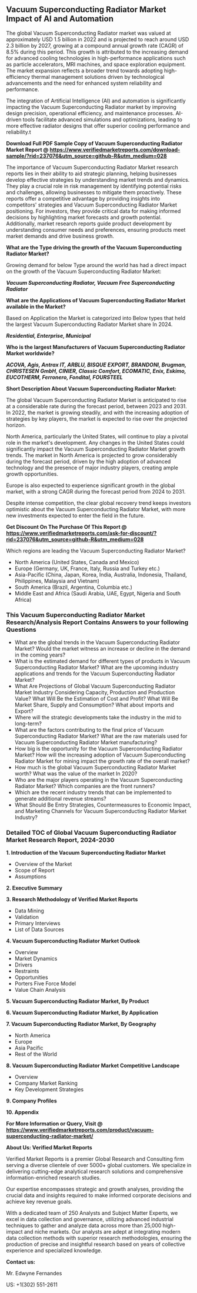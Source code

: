 <h2>Vacuum Superconducting Radiator Market Impact of AI and Automation</h2><p>The global Vacuum Superconducting Radiator market was valued at approximately USD 1.5 billion in 2022 and is projected to reach around USD 2.3 billion by 2027, growing at a compound annual growth rate (CAGR) of 8.5% during this period. This growth is attributed to the increasing demand for advanced cooling technologies in high-performance applications such as particle accelerators, MRI machines, and space exploration equipment. The market expansion reflects a broader trend towards adopting high-efficiency thermal management solutions driven by technological advancements and the need for enhanced system reliability and performance.</p><p>The integration of Artificial Intelligence (AI) and automation is significantly impacting the Vacuum Superconducting Radiator market by improving design precision, operational efficiency, and maintenance processes. AI-driven tools facilitate advanced simulations and optimizations, leading to more effective radiator designs that offer superior cooling performance and reliability.t</p><p id="" class=""><strong>Download Full PDF Sample Copy of Vacuum Superconducting Radiator Market Report @ <a href="https://www.verifiedmarketreports.com/download-sample/?rid=237076&utm_source=github-R&utm_medium=028" target="_blank">https://www.verifiedmarketreports.com/download-sample/?rid=237076&utm_source=github-R&utm_medium=028</a></strong></p><p>The importance of&nbsp;Vacuum Superconducting Radiator Market research reports lies in their ability to aid strategic planning, helping businesses develop effective strategies by understanding market trends and dynamics. They play a crucial role in risk management by identifying potential risks and challenges, allowing businesses to mitigate them proactively. These reports offer a competitive advantage by providing insights into competitors' strategies and Vacuum Superconducting Radiator Market positioning. For investors, they provide critical data for making informed decisions by highlighting market forecasts and growth potential. Additionally, market research reports guide product development by understanding consumer needs and preferences, ensuring products meet market demands and drive business growth.</p><p><strong>What are the&nbsp;Type driving the growth of the Vacuum Superconducting Radiator Market?</strong></p><p id="" class="">Growing demand for below Type around the world has had a direct impact on the growth of the Vacuum Superconducting Radiator Market:</p><em><strong>Vacuum Superconducting Radiator, Vacuum Free Superconducting Radiator</strong></em></p><strong>What are the&nbsp;Applications&nbsp;of Vacuum Superconducting Radiator Market available in the Market?</strong></p><p id="" class="">Based on Application the Market is categorized into Below types that held the largest Vacuum Superconducting Radiator Market share In 2024.</p><em><strong>Residential, Enterprise, Municipal</strong></em></p><strong>Who is the largest Manufacturers of Vacuum Superconducting Radiator Market worldwide?</strong></p><p><em><strong>ACOVA, Agis, Antrax IT, ARBLU, BISQUE EXPORT, BRANDONI, Brugman, CHRISTESEN GmbH, CINIER, Classic Comfort, ECOMATIC, Enix, Eskimo, EUCOTHERM, Ferronero, Fondital, FOURSTEEL</strong></em></p><p id="" class=""><strong>Short Description About Vacuum Superconducting Radiator Market:</strong></p><p>The global Vacuum Superconducting Radiator Market is anticipated to rise at a considerable rate during the forecast period, between 2023 and 2031. In 2022, the market is growing steadily, and with the increasing adoption of strategies by key players, the market is expected to rise over the projected horizon.</p><p>North America, particularly the United States, will continue to play a pivotal role in the market's development. Any changes in the United States could significantly impact the Vacuum Superconducting Radiator Market growth trends. The market in North America is projected to grow considerably during the forecast period, driven by the high adoption of advanced technology and the presence of major industry players, creating ample growth opportunities.</p><p>Europe is also expected to experience significant growth in the global market, with a strong CAGR during the forecast period from 2024 to 2031.</p><p>Despite intense competition, the clear global recovery trend keeps investors optimistic about the Vacuum Superconducting Radiator Market, with more new investments expected to enter the field in the future.</p><p id="" class=""><strong>Get Discount On The Purchase Of This Report @ <a href="https://www.verifiedmarketreports.com/ask-for-discount/?rid=237076&utm_source=github-R&utm_medium=028" target="_blank">https://www.verifiedmarketreports.com/ask-for-discount/?rid=237076&utm_source=github-R&utm_medium=028</a></strong></p>Which regions are leading the Vacuum Superconducting Radiator Market?</p><ul><li>North America (United States, Canada and Mexico)</li><li>Europe (Germany, UK, France, Italy, Russia and Turkey etc.)</li><li>Asia-Pacific (China, Japan, Korea, India, Australia, Indonesia, Thailand, Philippines, Malaysia and Vietnam)</li><li>South America (Brazil, Argentina, Columbia etc.)</li><li>Middle East and Africa (Saudi Arabia, UAE, Egypt, Nigeria and South Africa)</li></ul><h3 id="" class="">This Vacuum Superconducting Radiator Market Research/Analysis Report Contains Answers to your following Questions</h3><ul><li>What are the global trends in the Vacuum Superconducting Radiator Market? Would the market witness an increase or decline in the demand in the coming years?</li><li>What is the estimated demand for different types of products in Vacuum Superconducting Radiator Market? What are the upcoming industry applications and trends for the Vacuum Superconducting Radiator Market?</li><li>What Are Projections of Global Vacuum Superconducting Radiator Market Industry Considering Capacity, Production and Production Value? What Will Be the Estimation of Cost and Profit? What Will Be Market Share, Supply and Consumption? What about imports and Export?</li><li>Where will the strategic developments take the industry in the mid to long-term?</li><li>What are the factors contributing to the final price of Vacuum Superconducting Radiator Market? What are the raw materials used for Vacuum Superconducting Radiator Market manufacturing?</li><li>How big is the opportunity for the Vacuum Superconducting Radiator Market? How will the increasing adoption of Vacuum Superconducting Radiator Market for mining impact the growth rate of the overall market?</li><li>How much is the global Vacuum Superconducting Radiator Market worth? What was the value of the market In 2020?</li><li>Who are the major players operating in the Vacuum Superconducting Radiator Market? Which companies are the front runners?</li><li>Which are the recent industry trends that can be implemented to generate additional revenue streams?</li><li>What Should Be Entry Strategies, Countermeasures to Economic Impact, and Marketing Channels for Vacuum Superconducting Radiator Market Industry?</li></ul><h3 id="" class="">Detailed TOC of Global Vacuum Superconducting Radiator Market Research Report, 2024-2030</h3><p id="" class=""><strong>1. Introduction of the Vacuum Superconducting Radiator Market</strong></p><ul><li>Overview of the Market</li><li>Scope of Report</li><li>Assumptions</li></ul><p id="" class=""><strong>2. Executive Summary</strong></p><p id="" class=""><strong>3. Research Methodology of Verified Market Reports</strong></p><ul><li>Data Mining</li><li>Validation</li><li>Primary Interviews</li><li>List of Data Sources</li></ul><p id="" class=""><strong>4. Vacuum Superconducting Radiator Market Outlook</strong></p><ul><li>Overview</li><li>Market Dynamics</li><li>Drivers</li><li>Restraints</li><li>Opportunities</li><li>Porters Five Force Model</li><li>Value Chain Analysis</li></ul><p id="" class=""><strong>5. Vacuum Superconducting Radiator Market, By Product</strong></p><p id="" class=""><strong>6. Vacuum Superconducting Radiator Market, By Application</strong></p><p id="" class=""><strong>7. Vacuum Superconducting Radiator Market, By Geography</strong></p><ul><li>North America</li><li>Europe</li><li>Asia Pacific</li><li>Rest of the World</li></ul><p id="" class=""><strong>8. Vacuum Superconducting Radiator Market Competitive Landscape</strong></p><ul><li>Overview</li><li>Company Market Ranking</li><li>Key Development Strategies</li></ul><p id="" class=""><strong>9. Company Profiles</strong></p><p id="" class=""><strong>10. Appendix</strong></p><p id="" class=""><strong>For More Information or Query, Visit @ <a href="https://www.verifiedmarketreports.com/product/vacuum-superconducting-radiator-market/" target="_blank">https://www.verifiedmarketreports.com/product/vacuum-superconducting-radiator-market/</a></strong></p><p id="" class=""><strong>About Us: Verified Market Reports</strong></p><p id="" class="">Verified Market Reports is a premier Global Research and Consulting firm serving a diverse clientele of over 5000+ global customers. We specialize in delivering cutting-edge analytical research solutions and comprehensive information-enriched research studies.</p><p id="" class="">Our expertise encompasses strategic and growth analyses, providing the crucial data and insights required to make informed corporate decisions and achieve key revenue goals.</p><p id="" class="">With a dedicated team of 250 Analysts and Subject Matter Experts, we excel in data collection and governance, utilizing advanced industrial techniques to gather and analyze data across more than 25,000 high-impact and niche markets. Our analysts are adept at integrating modern data collection methods with superior research methodologies, ensuring the production of precise and insightful research based on years of collective experience and specialized knowledge.</p><p id="" class=""><strong>Contact us:</strong></p><p id="" class="">Mr. Edwyne Fernandes</p><p id="" class="">US: +1(302) 551-2611</p>